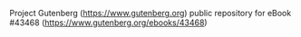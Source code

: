 Project Gutenberg (https://www.gutenberg.org) public repository for eBook #43468 (https://www.gutenberg.org/ebooks/43468)
